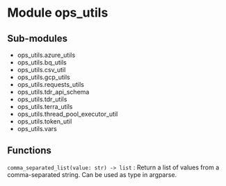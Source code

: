 Module ops_utils
================

Sub-modules
-----------
* ops_utils.azure_utils
* ops_utils.bq_utils
* ops_utils.csv_util
* ops_utils.gcp_utils
* ops_utils.requests_utils
* ops_utils.tdr_api_schema
* ops_utils.tdr_utils
* ops_utils.terra_utils
* ops_utils.thread_pool_executor_util
* ops_utils.token_util
* ops_utils.vars

Functions
---------

`comma_separated_list(value: str) ‑> list`
:   Return a list of values from a comma-separated string. Can be used as type in argparse.